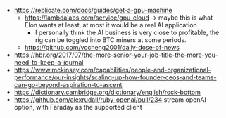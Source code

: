 - https://replicate.com/docs/guides/get-a-gpu-machine
	- https://lambdalabs.com/service/gpu-cloud -> maybe this is what Elon wants at least, at most it would be a real AI application
		- I personally think the AI business is very close to profitable, the rig can be toggled into BTC miners at some periods.
	- https://github.com/vccheng2001/daily-dose-of-news
- https://hbr.org/2017/07/the-more-senior-your-job-title-the-more-you-need-to-keep-a-journal
- https://www.mckinsey.com/capabilities/people-and-organizational-performance/our-insights/scaling-up-how-founder-ceos-and-teams-can-go-beyond-aspiration-to-ascent
- https://dictionary.cambridge.org/dictionary/english/rock-bottom
- https://github.com/alexrudall/ruby-openai/pull/234 stream openAI option, with Faraday as the supported client